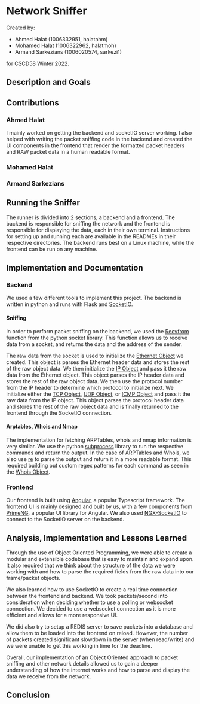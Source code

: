 # Network Sniffer

Created by:

- Ahmed Halat (1006332951, halatahm)
- Mohamed Halat (1006322962, halatmoh)
- Armand Sarkezians (1006020574, sarkezi1)

for CSCD58 Winter 2022.

## Description and Goals

## Contributions
### Ahmed Halat
I mainly worked on getting the backend and socketIO server working. I also helped with writing the packet sniffing code in the backend and created the UI components in the frontend that render the formatted packet headers and RAW packet data in a human readable format.
### Mohamed Halat

### Armand Sarkezians

## Running the Sniffer
The runner is divided into 2 sections, a backend and a frontend. The backend is responsible for sniffing the network and the frontend is responsible for displaying the data, each in their own terminal.
Instructions for setting up and running each are available in the READMEs in their respective directories. The backend runs best on a Linux machine, while the frontend can be run on any machine.

## Implementation and Documentation

### Backend
We used a few different tools to implement this project. The backend is written in python and runs with Flask and [SocketIO](https://flask-socketio.readthedocs.io/en/latest/).

#### Sniffing
In order to perform packet sniffing on the backend, we used the [Recvfrom](https://docs.python.org/3/library/socket.html#socket.socket.recvfrom) function from the python socket library. This function allows us to receive data from a socket, and returns the data and the address of the sender.

The raw data from the socket is used to initialize the [Ethernet Object](ns-api/structures/ethernet.py) we created. This object is parses the Ethernet header data and stores the rest of the raw object data.
We then initialize the [IP Object](ns-api/structures/ipv4.py) and pass it the raw data from the Ethernet object. This object parses the IP header data and stores the rest of the raw object data. We then use the protocol number from the IP header to determine which protocol to initialize next. We initialize either the [TCP Object](ns-api/structures/tcp.py), [UDP Object](ns-api/structures/udp.py), or [ICMP Object](ns-api/structures/icmp.py) and pass it the raw data from the IP object. This object parses the protocol header data and stores the rest of the raw object data and is finally returned to the frontend through the SocketIO connection.

#### Arptables, Whois and Nmap
The implementation for fetching ARPTables, whois and nmap information is very similar. We use the python [subprocess](https://docs.python.org/3/library/subprocess.html) library to run the respective commands and return the output.
In the case of ARPTables and Whois, we also use [re](https://docs.python.org/3/library/re.html) to parse the output and return it in a more readable format. This required building out custom regex patterns for each command as seen in the [Whois Object](ns-api/structures/whois.py).

### Frontend
Our frontend is built using [Angular](https://angular.io/), a popular Typescript framework. The frontend UI is mainly designed and built by us, with a few components from [PrimeNG](https://www.primefaces.org/primeng/), a popular UI library for Angular. We also used [NGX-SocketIO](https://www.npmjs.com/package/ngx-socket-io) to connect to the SocketIO server on the backend.
## Analysis, Implementation and Lessons Learned
Through the use of Object Oriented Programming, we were able to create a modular and extensible codebase that is easy to maintain and expand upon. It also required that we think about the structure of the data we were working with and how to parse the required fields from the raw data into our frame/packet objects.

We also learned how to use SocketIO to create a real time connection between the frontend and backend. We took packets/second into consideration when deciding whether to use a polling or websocket connection. We decided to use a websocket connection as it is more efficient and allows for a more responsive UI.

We did also try to setup a REDIS server to save packets into a database and allow them to be loaded into the frontend on reload. However, the number of packets created significant slowdown in the server (when read/write) and we were unable to get this working in time for the deadline.

Overall, our implementation of an Object Oriented approach to packet sniffing and other network details allowed us to gain a deeper understanding of how the internet works and how to parse and display the data we receive from the network.


## Conclusion
